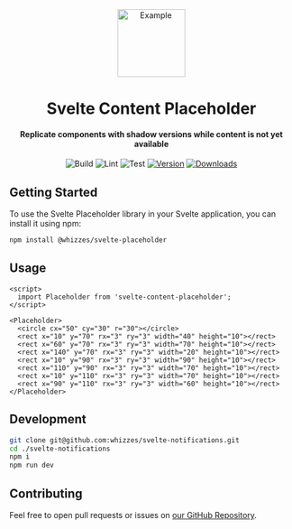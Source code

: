 <div>
  <div align="center" style="display: block; text-align: center;">
    <img alt="Example" src="docs/example.gif" width="120" />
  </div>
  <h1 align="center">Svelte Content Placeholder</h1>
  <h4 align="center">
    Replicate components with shadow versions while content is not
    yet available
  </h4>
</div>

<div align="center">

![Build](https://github.com/whizzes/svelte-placeholder/workflows/build/badge.svg)
![Lint](https://github.com/whizzes/svelte-placeholder/workflows/lint/badge.svg)
![Test](https://github.com/whizzes/svelte-placeholder/workflows/test/badge.svg)
[![Version](https://img.shields.io/npm/v/svelte-content-placeholder.svg?style=flat)](https://www.npmjs.com/package/svelte-content-placeholder)
[![Downloads](https://img.shields.io/npm/dm/svelte-content-placeholder.svg?style=flat)](https://www.npmjs.com/package/svelte-content-placeholder)

</div>

## Getting Started

To use the Svelte Placeholder library in your Svelte application, you can install it using npm:

```bash
npm install @whizzes/svelte-placeholder
```

## Usage

```svelte
<script>
  import Placeholder from 'svelte-content-placeholder';
</script>

<Placeholder>
  <circle cx="50" cy="30" r="30"></circle>
  <rect x="10" y="70" rx="3" ry="3" width="40" height="10"></rect>
  <rect x="60" y="70" rx="3" ry="3" width="70" height="10"></rect>
  <rect x="140" y="70" rx="3" ry="3" width="20" height="10"></rect>
  <rect x="10" y="90" rx="3" ry="3" width="90" height="10"></rect>
  <rect x="110" y="90" rx="3" ry="3" width="70" height="10"></rect>
  <rect x="10" y="110" rx="3" ry="3" width="70" height="10"></rect>
  <rect x="90" y="110" rx="3" ry="3" width="60" height="10"></rect>
</Placeholder>
```
## Development

```bash
git clone git@github.com:whizzes/svelte-notifications.git
cd ./svelte-notifications
npm i
npm run dev
```

## Contributing

Feel free to open pull requests or issues on [our GitHub Repository][1].

[1]: https://github.com/whizzes/svelte-placeholder
